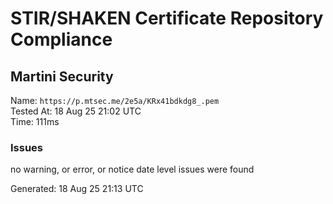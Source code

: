# STIR/SHAKEN Certificate Repository Compliance

## Martini Security

Name: `https://p.mtsec.me/2e5a/KRx41bdkdg8_.pem`\
Tested At: 18 Aug 25 21:02 UTC\
Time: 111ms

### Issues

no warning, or error, or notice date level issues were found

Generated: 18 Aug 25 21:13 UTC